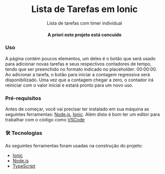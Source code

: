 <h1 align="center">Lista de Tarefas em Ionic</h1>
<p align="center">
    Lista de tarefas com timer individual
</p>

<h4 align="center"> 
	A priori este projeto está concuído
</h4>

### Uso

A página contém poucos elementos, um deles é o botão que será usado para adicionar novas tarefas e seus respectivos contadores de tempo, tendo que ser preenchido no formato indicado no placeholder: 00:00:00. Ao adicionar a tarefa, o botão para iniciar a contagem regressiva será disponibilizado. Uma vez que a contagem chegar a zero, o contador irá reiniciar com o valor inicial e estará pronto para um novo uso.

### Pré-requisitos

Antes de começar, você vai precisar ter instalado em sua máquina as seguintes ferramentas:
[Node.js](https://nodejs.org/en/), [Ionic](https://ionicframework.com/docs/intro/cli). 
Além disto é bom ter um editor para trabalhar com o código como [VSCode](https://code.visualstudio.com/)

### 🛠 Tecnologias

As seguintes ferramentas foram usadas na construção do projeto:

- [Ionic](https://ionicframework.com)
- [Node.js](https://nodejs.org/en/)
- [TypeScript](https://www.typescriptlang.org/)